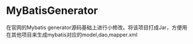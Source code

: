 # MyBatisGenerator
在官网的Mybatis generator源码基础上进行小修改。将该项目打成Jar，方便用在其他项目来生成mybatis对应的model,dao,mapper.xml
